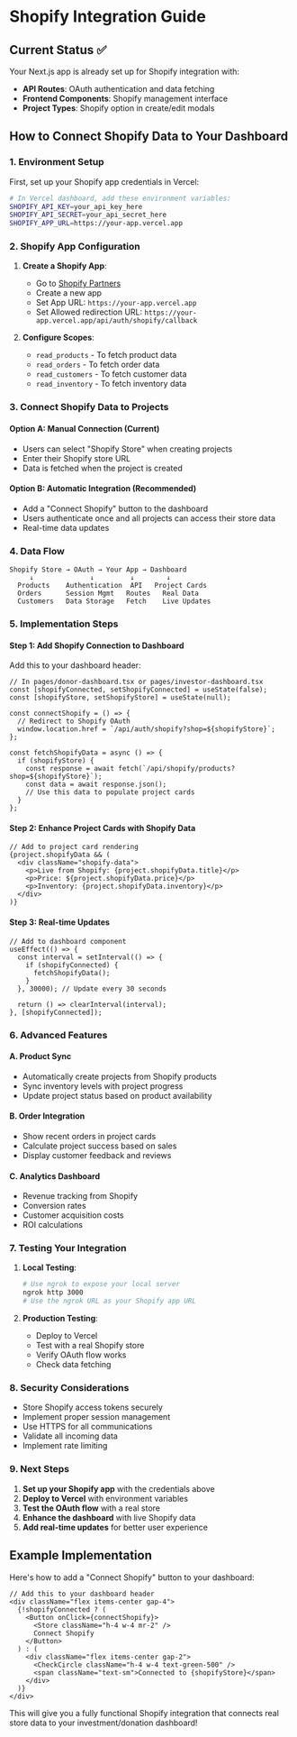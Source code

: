 # Shopify Integration Guide

## Current Status ✅

Your Next.js app is already set up for Shopify integration with:

- **API Routes**: OAuth authentication and data fetching
- **Frontend Components**: Shopify management interface
- **Project Types**: Shopify option in create/edit modals

## How to Connect Shopify Data to Your Dashboard

### 1. Environment Setup

First, set up your Shopify app credentials in Vercel:

```bash
# In Vercel dashboard, add these environment variables:
SHOPIFY_API_KEY=your_api_key_here
SHOPIFY_API_SECRET=your_api_secret_here
SHOPIFY_APP_URL=https://your-app.vercel.app
```

### 2. Shopify App Configuration

1. **Create a Shopify App**:
   - Go to [Shopify Partners](https://partners.shopify.com/)
   - Create a new app
   - Set App URL: `https://your-app.vercel.app`
   - Set Allowed redirection URL: `https://your-app.vercel.app/api/auth/shopify/callback`

2. **Configure Scopes**:
   - `read_products` - To fetch product data
   - `read_orders` - To fetch order data
   - `read_customers` - To fetch customer data
   - `read_inventory` - To fetch inventory data

### 3. Connect Shopify Data to Projects

#### Option A: Manual Connection (Current)
- Users can select "Shopify Store" when creating projects
- Enter their Shopify store URL
- Data is fetched when the project is created

#### Option B: Automatic Integration (Recommended)
- Add a "Connect Shopify" button to the dashboard
- Users authenticate once and all projects can access their store data
- Real-time data updates

### 4. Data Flow

```
Shopify Store → OAuth → Your App → Dashboard
     ↓              ↓         ↓        ↓
  Products    Authentication  API   Project Cards
  Orders      Session Mgmt   Routes   Real Data
  Customers   Data Storage   Fetch    Live Updates
```

### 5. Implementation Steps

#### Step 1: Add Shopify Connection to Dashboard

Add this to your dashboard header:

```tsx
// In pages/donor-dashboard.tsx or pages/investor-dashboard.tsx
const [shopifyConnected, setShopifyConnected] = useState(false);
const [shopifyStore, setShopifyStore] = useState(null);

const connectShopify = () => {
  // Redirect to Shopify OAuth
  window.location.href = `/api/auth/shopify?shop=${shopifyStore}`;
};

const fetchShopifyData = async () => {
  if (shopifyStore) {
    const response = await fetch(`/api/shopify/products?shop=${shopifyStore}`);
    const data = await response.json();
    // Use this data to populate project cards
  }
};
```

#### Step 2: Enhance Project Cards with Shopify Data

```tsx
// Add to project card rendering
{project.shopifyData && (
  <div className="shopify-data">
    <p>Live from Shopify: {project.shopifyData.title}</p>
    <p>Price: ${project.shopifyData.price}</p>
    <p>Inventory: {project.shopifyData.inventory}</p>
  </div>
)}
```

#### Step 3: Real-time Updates

```tsx
// Add to dashboard component
useEffect(() => {
  const interval = setInterval(() => {
    if (shopifyConnected) {
      fetchShopifyData();
    }
  }, 30000); // Update every 30 seconds

  return () => clearInterval(interval);
}, [shopifyConnected]);
```

### 6. Advanced Features

#### A. Product Sync
- Automatically create projects from Shopify products
- Sync inventory levels with project progress
- Update project status based on product availability

#### B. Order Integration
- Show recent orders in project cards
- Calculate project success based on sales
- Display customer feedback and reviews

#### C. Analytics Dashboard
- Revenue tracking from Shopify
- Conversion rates
- Customer acquisition costs
- ROI calculations

### 7. Testing Your Integration

1. **Local Testing**:
   ```bash
   # Use ngrok to expose your local server
   ngrok http 3000
   # Use the ngrok URL as your Shopify app URL
   ```

2. **Production Testing**:
   - Deploy to Vercel
   - Test with a real Shopify store
   - Verify OAuth flow works
   - Check data fetching

### 8. Security Considerations

- Store Shopify access tokens securely
- Implement proper session management
- Use HTTPS for all communications
- Validate all incoming data
- Implement rate limiting

### 9. Next Steps

1. **Set up your Shopify app** with the credentials above
2. **Deploy to Vercel** with environment variables
3. **Test the OAuth flow** with a real store
4. **Enhance the dashboard** with live Shopify data
5. **Add real-time updates** for better user experience

## Example Implementation

Here's how to add a "Connect Shopify" button to your dashboard:

```tsx
// Add this to your dashboard header
<div className="flex items-center gap-4">
  {!shopifyConnected ? (
    <Button onClick={connectShopify}>
      <Store className="h-4 w-4 mr-2" />
      Connect Shopify
    </Button>
  ) : (
    <div className="flex items-center gap-2">
      <CheckCircle className="h-4 w-4 text-green-500" />
      <span className="text-sm">Connected to {shopifyStore}</span>
    </div>
  )}
</div>
```

This will give you a fully functional Shopify integration that connects real store data to your investment/donation dashboard!
